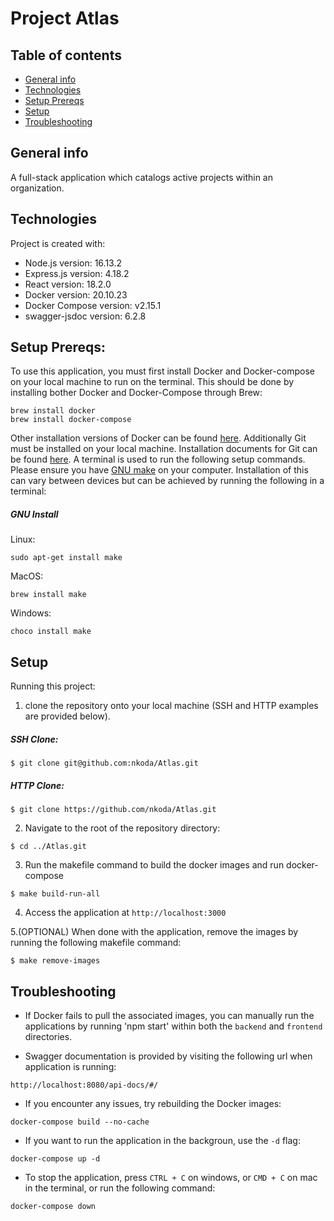 # Project Atlas

## Table of contents
* [General info](#general-info)
* [Technologies](#technologies)
* [Setup Prereqs](#setup-prereqs)
* [Setup](#setup)
* [Troubleshooting](#troubleshooting)

## General info
A full-stack application which catalogs active projects within an organization.
	
## Technologies
Project is created with:
* Node.js version: 16.13.2
* Express.js version: 4.18.2
* React version: 18.2.0
* Docker version: 20.10.23
* Docker Compose version: v2.15.1
* swagger-jsdoc version: 6.2.8

## Setup Prereqs: 
To use this application, you must first install Docker and Docker-compose on your local machine to run on the terminal. This should be done by installing bother Docker and Docker-Compose through Brew:
```
brew install docker
brew install docker-compose
```
Other installation versions of Docker can be found [here](https://docs.docker.com/desktop/).
Additionally Git must be installed on your local machine. Installation documents for Git can be found [here](https://git-scm.com/book/en/v2/Getting-Started-Installing-Git).
A terminal is used to run the following setup commands.
Please ensure you have [GNU make](https://www.gnu.org/software/make/) on your computer. 
Installation of this can vary between devices but can be achieved by running the following in a terminal:
##### GNU Install
Linux:
```
sudo apt-get install make
```

MacOS:
```
brew install make
```

Windows:
```
choco install make
```


## Setup

Running this project: 


1. clone the repository onto your local machine (SSH and HTTP examples are provided below).

##### SSH Clone:
```
$ git clone git@github.com:nkoda/Atlas.git
```

##### HTTP Clone:
```
$ git clone https://github.com/nkoda/Atlas.git
```


2. Navigate to the root of the repository directory:
```
$ cd ../Atlas.git
```

3. Run the makefile command to build the docker images and run docker-compose
```
$ make build-run-all
```

4. Access the application at `http://localhost:3000`


5.(OPTIONAL) When done with the application, remove the images by running the following makefile command:
```
$ make remove-images
```



## Troubleshooting
* If Docker fails to pull the associated images, you can manually run the applications by running 'npm start' within both the `backend` and `frontend` directories.

* Swagger documentation is provided by visiting the following url when application is running:
```
http://localhost:8080/api-docs/#/
```

* If you encounter any issues, try rebuilding the Docker images:
```
docker-compose build --no-cache
```

* If you want to run the application in the backgroun, use the `-d` flag:
```
docker-compose up -d
```

* To stop the application, press `CTRL + C` on windows, or `CMD + C` on mac in the terminal, or run the following command:
```
docker-compose down
```
